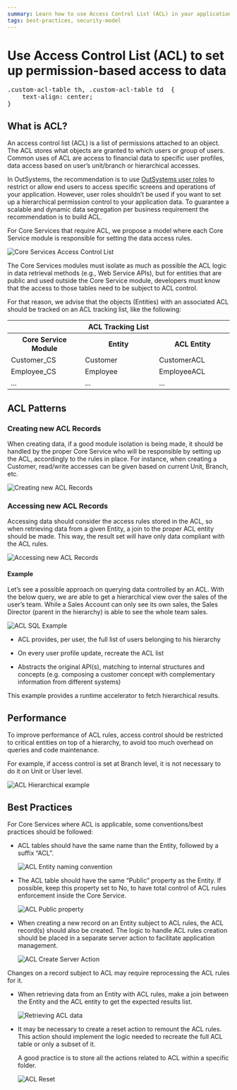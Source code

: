 ```yaml
---
summary: Learn how to use Access Control List (ACL) in your applications to set up conditional access to data based on specific user profiles. 
tags: best-practices, security-model
---
```


# Use Access Control List (ACL) to set up permission-based access to data

<pre class="script-css">
.custom-acl-table th, .custom-acl-table td  {
    text-align: center;
}
</pre>

## What is ACL?

An access control list (ACL) is a list of permissions attached to an object. The ACL stores what objects are granted to which users or group of users. Common uses of ACL are access to financial data to specific user profiles, data access based on user’s unit/branch or hierarchical accesses.

In OutSystems, the recommendation is to use [OutSystems user roles](https://success.outsystems.com/Documentation/11/Developing_an_Application/Secure_the_Application/User_Roles) to restrict or allow end users to access specific screens and operations of your application. 
However, user roles shouldn’t be used if you want to set up a hierarchical permission control to your application data. To guarantee a scalable and dynamic data segregation per business requirement the recommendation is to build ACL.

For Core Services that require ACL, we propose a model where each Core Service module is responsible for setting the data access rules.

![Core Services Access Control List](images/access-control-list.png)

The Core Services modules must isolate as much as possible the ACL logic in data retrieval methods (e.g., Web Service APIs), but for entities that are public and used outside the Core Service module, developers must know that the access to those tables need to be subject to ACL control.

For that reason, we advise that the objects (Entities) with an associated ACL should be tracked on an ACL tracking list, like the following:

<table markdown="1" style="width: 100%;" class="custom-acl-table">
<tr>
<th colspan="3">
ACL Tracking List
</th>
</tr>
<tr>
<th style="width: 33%">
Core Service Module
</th>
<th style="width: 33%">
Entity
</th>
<th style="width: 33%">
ACL Entity
</th>
</tr>
<tr>
<td> 
Customer_CS
</td>
<td>
Customer
</td>
<td> 
CustomerACL
</td>
</tr>
<tr>
<td>
Employee_CS 
</td>
<td>
Employee
</td>
<td> 
EmployeeACL
</td>
</tr>
<tr>
<td>
... 
</td>
<td>
...
</td>
<td> 
...
</td>
</tr>
</table>

## ACL Patterns

### Creating new ACL Records

When creating data, if a good module isolation is being made, it should be handled by the proper Core Service who will be responsible by setting up the ACL, accordingly to the rules in place. For instance, when creating a Customer, read/write accesses can be given based on current Unit, Branch, etc.

![Creating new ACL Records](images/creating-new-acl-record.png)

### Accessing new ACL Records

Accessing data should consider the access rules stored in the ACL, so when retrieving data from a given Entity, a join to the proper ACL entity should be made. This way, the result set will have only data compliant with the ACL rules.

![Accessing new ACL Records](images/accessing-new-acl-records.png)

#### Example

Let’s see a possible approach on querying data controlled by an ACL.
With the below query, we are able to get a hierarchical view over the sales of the user’s team. While a Sales Account can only see its own sales, the Sales Director (parent in the hierarchy) is able to see the whole team sales.

![ACL SQL Example](images/acl-example.png) 

* ACL provides, per user, the full list of users belonging to his hierarchy

* On every user profile update, recreate the ACL list

* Abstracts the original API(s), matching to internal structures and concepts (e.g. composing a customer concept with complementary information from different systems)


<div class="info" markdown="1">

This example provides a runtime accelerator to fetch hierarchical results.

</div>

## Performance

To improve performance of ACL rules, access control should be restricted to critical entities on top of a hierarchy, to avoid too much overhead on queries and code maintenance. 

For example, if access control is set at Branch level, it is not necessary to do it on Unit or User level.

![ACL Hierarchical example](images/acl-hierarchical-example.png?width=300)

## Best Practices

For Core Services where ACL is applicable, some conventions/best practices should be followed:

* ACL tables should have the same name than the Entity, followed by a suffix “ACL”.

    ![ACL Entity naming convention](images/acl-entity.png)

* The ACL table should have the same “Public” property as the Entity. If possible, keep this property set to No, to have total control of ACL rules enforcement inside the Core Service.

    ![ACL Public property](images/acl-entity-private.png)

* When creating a new record on an Entity subject to ACL rules, the ACL record(s) should also be created. The logic to handle ACL rules creation should be placed in a separate server action to facilitate application management.

    ![ACL Create Server Action](images/create-acl-logic.png?width=400)

<div class="info" markdown="1">

Changes on a record subject to ACL may require reprocessing the ACL rules for it.

</div>

* When retrieving data from an Entity with ACL rules, make a join between the Entity and the ACL entity to get the expected results list.

    ![Retrieving ACL data](images/retrieving-acl-data.png?width=400)

* It may be necessary to create a reset action to remount the ACL rules. This action should implement the logic needed to recreate the full ACL table or only a subset of it.

    A good practice is to store all the actions related to ACL within a specific folder.

    ![ACL Reset](images/acl-reset.png?width=500)
